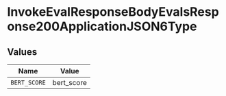 # InvokeEvalResponseBodyEvalsResponse200ApplicationJSON6Type


## Values

| Name         | Value        |
| ------------ | ------------ |
| `BERT_SCORE` | bert_score   |